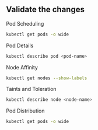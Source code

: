 ## Validate the changes

Pod Scheduling

```bash
kubectl get pods -o wide
```

Pod Details

```bash
kubectl describe pod <pod-name>
```

Node Affinity

```bash
kubectl get nodes --show-labels
```

Taints and Toleration

```bash
kubectl describe node <node-name>
```

Pod Distribution

```bash
kubectl get pods -o wide
```
